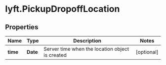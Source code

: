 # lyft.PickupDropoffLocation

## Properties
Name | Type | Description | Notes
------------ | ------------- | ------------- | -------------
**time** | **Date** | Server time when the location object is created | [optional] 


